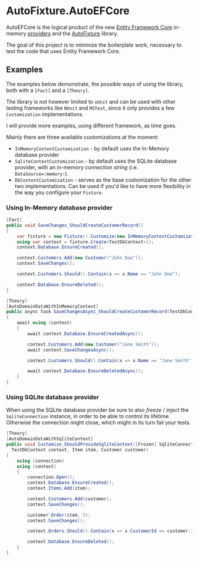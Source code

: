 # AutoFixture.AutoEFCore

AutoEFCore is the logical product of the new [Entity Framework Core](https://docs.microsoft.com/en-us/ef/core/) in-memory [providers](https://docs.microsoft.com/en-us/ef/core/miscellaneous/testing/) and the [AutoFixture](https://github.com/AutoFixture/AutoFixture) library. 

The goal of this project is to minimize the boilerplate work, necessary to test the code that uses Entity Framework Core.

## Examples

The examples below demonstrate, the possible ways of using the library, both with a `[Fact]` and a `[Theory]`.

The library is not however limited to `xUnit` and can be used with other testing frameworks like `NUnit` and `MSTest`, since it only provides a few `Customization` implementations.

I will provide more examples, using different framework, as time goes.

Mainly there are three available customizations at the moment:

- `InMemoryContextCustomization` - by default uses the In-Memory database provider
- `SqliteContextCustomization` - by default uses the SQLite database provider, with an in-memory *connection string* (i.e. `DataSource=:memory:`).
- `DbContextCustomization` - serves as the base customization for the other two implementations.
  Can be used if you'd like to have more flexibility in the way you configure your `Fixture`.

### Using In-Memory database provider

```csharp
[Fact]
public void SaveChanges_ShouldCreateCustomerRecord()
{
    var fixture = new Fixture().Customize(new InMemoryContextCustomization());
    using var context = fixture.Create<TestDbContext>();
    context.Database.EnsureCreated();

    context.Customers.Add(new Customer("John Doe"));
    context.SaveChanges();

    context.Customers.Should().Contain(x => x.Name == "John Doe");

    context.Database.EnsureDeleted();
}

[Theory]
[AutoDomainDataWithInMemoryContext]
public async Task SaveChangesAsync_ShouldCreateCustomerRecord(TestDbContext context)
{
    await using (context)
    {
        await context.Database.EnsureCreatedAsync();

        context.Customers.Add(new Customer("Jane Smith"));
        await context.SaveChangesAsync();

        context.Customers.Should().Contain(x => x.Name == "Jane Smith");

        await context.Database.EnsureDeletedAsync();
    }
}
```

### Using SQLite database provider

When using the SQLite database provider be sure to also *freeze* / *inject* the `SqliteConnection` instance, in order to be able to control its lifetime.
Otherwise the connection might close, which might in its turn fail your tests.

```csharp
[Theory]
[AutoDomainDataWithSqliteContext]
public void Customize_ShouldProvideSqliteContext([Frozen] SqliteConnection connection,
  TestDbContext context, Item item, Customer customer)
{
    using (connection)
    using (context)
    {
        connection.Open();
        context.Database.EnsureCreated();
        context.Items.Add(item);

        context.Customers.Add(customer);
        context.SaveChanges();

        customer.Order(item, 5);
        context.SaveChanges();

        context.Orders.Should().Contain(x => x.CustomerId == customer.Id && x.ItemId == item.Id);

        context.Database.EnsureDeleted();
    }
}
```

